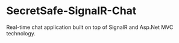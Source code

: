 # SecretSafe-SignalR-Chat
Real-time chat application built on top of SignalR and Asp.Net MVC technology.
